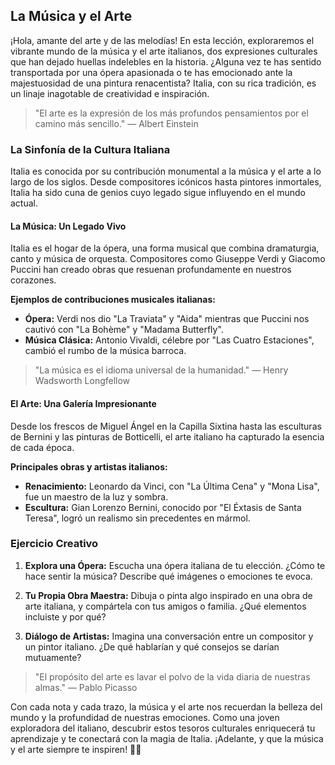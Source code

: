 ## La Música y el Arte

¡Hola, amante del arte y de las melodías! En esta lección, exploraremos el vibrante mundo de la música y el arte italianos, dos expresiones culturales que han dejado huellas indelebles en la historia. ¿Alguna vez te has sentido transportada por una ópera apasionada o te has emocionado ante la majestuosidad de una pintura renacentista? Italia, con su rica tradición, es un linaje inagotable de creatividad e inspiración.

> "El arte es la expresión de los más profundos pensamientos por el camino más sencillo." — Albert Einstein

### La Sinfonía de la Cultura Italiana

Italia es conocida por su contribución monumental a la música y el arte a lo largo de los siglos. Desde compositores icónicos hasta pintores inmortales, Italia ha sido cuna de genios cuyo legado sigue influyendo en el mundo actual.

#### La Música: Un Legado Vivo

Italia es el hogar de la ópera, una forma musical que combina dramaturgia, canto y música de orquesta. Compositores como Giuseppe Verdi y Giacomo Puccini han creado obras que resuenan profundamente en nuestros corazones.

**Ejemplos de contribuciones musicales italianas:**
- **Ópera:** Verdi nos dio "La Traviata" y "Aida" mientras que Puccini nos cautivó con "La Bohème" y "Madama Butterfly".
- **Música Clásica:** Antonio Vivaldi, célebre por "Las Cuatro Estaciones", cambió el rumbo de la música barroca.

> "La música es el idioma universal de la humanidad." — Henry Wadsworth Longfellow

#### El Arte: Una Galería Impresionante

Desde los frescos de Miguel Ángel en la Capilla Sixtina hasta las esculturas de Bernini y las pinturas de Botticelli, el arte italiano ha capturado la esencia de cada época.

**Principales obras y artistas italianos:**
- **Renacimiento:** Leonardo da Vinci, con "La Última Cena" y "Mona Lisa", fue un maestro de la luz y sombra.
- **Escultura:** Gian Lorenzo Bernini, conocido por "El Éxtasis de Santa Teresa", logró un realismo sin precedentes en mármol.

### Ejercicio Creativo

1. **Explora una Ópera:** Escucha una ópera italiana de tu elección. ¿Cómo te hace sentir la música? Describe qué imágenes o emociones te evoca.

2. **Tu Propia Obra Maestra:** Dibuja o pinta algo inspirado en una obra de arte italiana, y compártela con tus amigos o familia. ¿Qué elementos incluiste y por qué?

3. **Diálogo de Artistas:** Imagina una conversación entre un compositor y un pintor italiano. ¿De qué hablarían y qué consejos se darían mutuamente?

> "El propósito del arte es lavar el polvo de la vida diaria de nuestras almas." — Pablo Picasso

Con cada nota y cada trazo, la música y el arte nos recuerdan la belleza del mundo y la profundidad de nuestras emociones. Como una joven exploradora del italiano, descubrir estos tesoros culturales enriquecerá tu aprendizaje y te conectará con la magia de Italia. ¡Adelante, y que la música y el arte siempre te inspiren! 🎨🎶